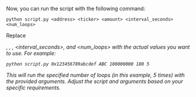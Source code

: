 Now, you can run the script with the following command:

```
python script.py <address> <ticker> <amount> <interval_seconds> <num_loops>
```
Replace <address>, <ticker>, <amount>, <interval_seconds>, and <num_loops> with the actual values you want to use. For example:
```
python script.py 0x123456789abcdef ABC 100000000 180 5
```
This will run the specified number of loops (in this example, 5 times) with the provided arguments. Adjust the script and arguments based on your specific requirements.
